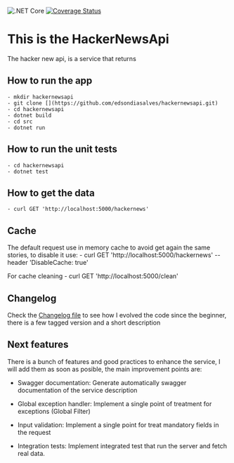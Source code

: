 ![.NET Core](https://github.com/edsondiasalves/hackernewsapi/workflows/.NET%20Core/badge.svg?branch=master)
[![Coverage Status](https://coveralls.io/repos/github/edsondiasalves/hackernewsapi/badge.svg)](https://coveralls.io/github/edsondiasalves/hackernewsapi)

# This is the HackerNewsApi

The hacker new api, is a service that returns


## How to run the app
    - mkdir hackernewsapi
    - git clone [](https://github.com/edsondiasalves/hackernewsapi.git)
    - cd hackernewsapi
    - dotnet build
    - cd src
    - dotnet run 

## How to run the unit tests
    - cd hackernewsapi
    - dotnet test

## How to get the data
    - curl GET 'http://localhost:5000/hackernews'

## Cache
The default request use in memory cache to avoid get again the same stories, to disable it use:
    - curl GET 'http://localhost:5000/hackernews' --header 'DisableCache: true'

For cache cleaning
    - curl GET 'http://localhost:5000/clean'

## Changelog

Check the [Changelog file](/CHANGELOG.md) to see how I evolved the code since the beginner, there is a few tagged version and a short description
## Next features

There is a bunch of features and good practices to enhance the service, I will add them as soon as posible, the main improvement points are:

 - Swagger documentation: Generate automatically swagger documentation of the service description

 - Global exception handler: Implement a single point of treatment for exceptions (Global Filter)

 - Input validation: Implement a single point for treat mandatory fields in the request

 - Integration tests: Implement integrated test that run the server and fetch real data.